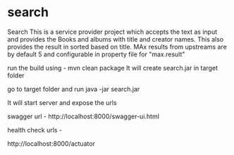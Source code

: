 # search
Search
This is a service provider project which accepts the text as input and provides the Books and albums with title and creator names. This also provides the result in sorted based on title.
MAx results from upstreams are by default 5 and configurable in property file for "max.result"

run the build using - mvn clean package
It will create search.jar in target folder 

go to target folder and run java -jar search.jar

It will start server and expose the urls 

swagger url - 
http://localhost:8000/swagger-ui.html

health check urls - 

http://localhost:8000/actuator

